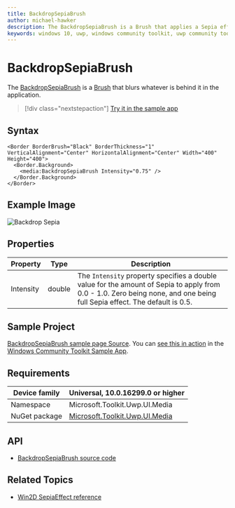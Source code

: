 ```yaml
---
title: BackdropSepiaBrush
author: michael-hawker
description: The BackdropSepiaBrush is a Brush that applies a Sepia effect to whatever is behind it in the application.
keywords: windows 10, uwp, windows community toolkit, uwp community toolkit, uwp toolkit, brush, backdrop, sepia
---
```


# BackdropSepiaBrush

The [BackdropSepiaBrush](/dotnet/api/microsoft.toolkit.uwp.ui.media.backdropsepiabrush) is a [Brush](/uwp/api/windows.ui.xaml.media.brush) that blurs whatever is behind it in the application.

> [!div class="nextstepaction"]
> [Try it in the sample app](uwpct://Brushes?sample=BackdropSepiaBrush)

## Syntax

```xaml
<Border BorderBrush="Black" BorderThickness="1" VerticalAlignment="Center" HorizontalAlignment="Center" Width="400" Height="400">
  <Border.Background>
    <media:BackdropSepiaBrush Intensity="0.75" />
  </Border.Background>
</Border>
```

## Example Image

![Backdrop Sepia](../resources/images/Brushes/BackdropSepia.jpg "Backdrop Sepia")

## Properties

| Property | Type | Description |
| -- | -- | -- |
| Intensity | double | The `Intensity` property specifies a double value for the amount of Sepia to apply from 0.0 - 1.0.  Zero being none, and one being full Sepia effect.  The default is 0.5. |

## Sample Project

[BackdropSepiaBrush sample page Source](https://github.com/windows-toolkit/WindowsCommunityToolkit/tree/rel/7.1.0/Microsoft.Toolkit.Uwp.SampleApp/SamplePages/BackdropSepiaBrush). You can [see this in action](uwpct://Brushes?sample=BackdropSepiaBrush) in the [Windows Community Toolkit Sample App](https://aka.ms/windowstoolkitapp).

## Requirements

| Device family | Universal, 10.0.16299.0 or higher |
| --- | --- |
| Namespace | Microsoft.Toolkit.Uwp.UI.Media |
| NuGet package | [Microsoft.Toolkit.Uwp.UI.Media](https://www.nuget.org/packages/Microsoft.Toolkit.Uwp.UI.Media/)

## API

* [BackdropSepiaBrush source code](https://github.com/windows-toolkit/WindowsCommunityToolkit/blob/rel/7.1.0/Microsoft.Toolkit.Uwp.UI.Media/Brushes/BackdropSepiaBrush.cs)

## Related Topics

* [Win2D SepiaEffect reference](https://microsoft.github.io/Win2D/WinUI2/html/T_Microsoft_Graphics_Canvas_Effects_SepiaEffect.htm)
